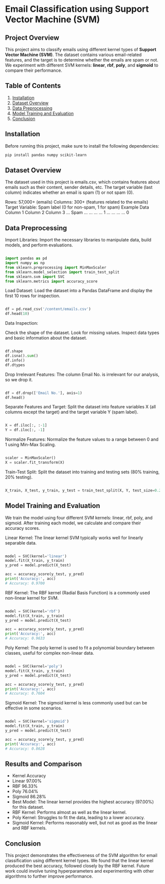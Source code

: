 # Email Classification using Support Vector Machine (SVM)

## Project Overview
This project aims to classify emails using different kernel types of **Support Vector Machine (SVM)**. The dataset contains various email-related features, and the target is to determine whether the emails are spam or not. We experiment with different SVM kernels: **linear**, **rbf**, **poly**, and **sigmoid** to compare their performance.

## Table of Contents
1. [Installation](#installation)
2. [Dataset Overview](#dataset-overview)
3. [Data Preprocessing](#data-preprocessing)
4. [Model Training and Evaluation](#model-training-and-evaluation)
5. [Conclusion](#conclusion)

## Installation
Before running this project, make sure to install the following dependencies:

```bash
pip install pandas numpy scikit-learn
```
## Dataset Overview
The dataset used in this project is emails.csv, which contains features about emails such as their content, sender details, etc. The target variable (last column) indicates whether an email is spam (1) or not spam (0).

Rows: 57,000+ (emails)
Columns: 300+ (features related to the emails)
Target Variable: Spam label (0 for non-spam, 1 for spam)
Example Data
Column 1	Column 2	Column 3	...	Spam
...	...	...	...	1
...	...	...	...	0
## Data Preprocessing
Import Libraries: Import the necessary libraries to manipulate data, build models, and perform evaluations.

```python

import pandas as pd
import numpy as np
from sklearn.preprocessing import MinMaxScaler
from sklearn.model_selection import train_test_split
from sklearn.svm import SVC
from sklearn.metrics import accuracy_score
```
Load Dataset: Load the dataset into a Pandas DataFrame and display the first 10 rows for inspection.

```python

df = pd.read_csv('/content/emails.csv')
df.head(10)
```
Data Inspection:

Check the shape of the dataset.
Look for missing values.
Inspect data types and basic information about the dataset.
```python

df.shape
df.isna().sum()
df.info()
df.dtypes
```
Drop Irrelevant Features: The column Email No. is irrelevant for our analysis, so we drop it.

```python

df = df.drop(['Email No.'], axis=1)
df.head()
```
Separate Features and Target: Split the dataset into feature variables X (all columns except the target) and the target variable Y (spam label).

```python

X = df.iloc[:, :-1]
Y = df.iloc[:, -1]
```
Normalize Features: Normalize the feature values to a range between 0 and 1 using Min-Max Scaling.

```python

scaler = MinMaxScaler()
X = scaler.fit_transform(X)
```
Train-Test Split: Split the dataset into training and testing sets (80% training, 20% testing).

```python

X_train, X_test, y_train, y_test = train_test_split(X, Y, test_size=0.2, random_state=42)
```
## Model Training and Evaluation
We train the model using four different SVM kernels: linear, rbf, poly, and sigmoid. After training each model, we calculate and compare their accuracy scores.

Linear Kernel: The linear kernel SVM typically works well for linearly separable data.

```python

model = SVC(kernel='linear')
model.fit(X_train, y_train)
y_pred = model.predict(X_test)

acc = accuracy_score(y_test, y_pred)
print('Accuracy:', acc)
# Accuracy: 0.9700
```
RBF Kernel: The RBF kernel (Radial Basis Function) is a commonly used non-linear kernel for SVM.

```python

model = SVC(kernel='rbf')
model.fit(X_train, y_train)
y_pred = model.predict(X_test)

acc = accuracy_score(y_test, y_pred)
print('Accuracy:', acc)
# Accuracy: 0.9633
```
Poly Kernel: The poly kernel is used to fit a polynomial boundary between classes, useful for complex non-linear data.

```python

model = SVC(kernel='poly')
model.fit(X_train, y_train)
y_pred = model.predict(X_test)

acc = accuracy_score(y_test, y_pred)
print('Accuracy:', acc)
# Accuracy: 0.7604
```
Sigmoid Kernel: The sigmoid kernel is less commonly used but can be effective in some scenarios.

```python

model = SVC(kernel='sigmoid')
model.fit(X_train, y_train)
y_pred = model.predict(X_test)

acc = accuracy_score(y_test, y_pred)
print('Accuracy:', acc)
# Accuracy: 0.8628
```
## Results and Comparison
- Kernel	Accuracy
- Linear	97.00%
- RBF	96.33%
- Poly	76.04%
- Sigmoid	86.28%
- Best Model: The linear kernel provides the highest accuracy (97.00%) for this dataset.
- RBF Kernel: Performs almost as well as the linear kernel.
- Poly Kernel: Struggles to fit the data, leading to a lower accuracy.
- Sigmoid Kernel: Performs reasonably well, but not as good as the linear and RBF kernels.
## Conclusion
This project demonstrates the effectiveness of the SVM algorithm for email classification using different kernel types. We found that the linear kernel produced the best accuracy, followed closely by the RBF kernel. Future work could involve tuning hyperparameters and experimenting with other algorithms to further improve performance.


